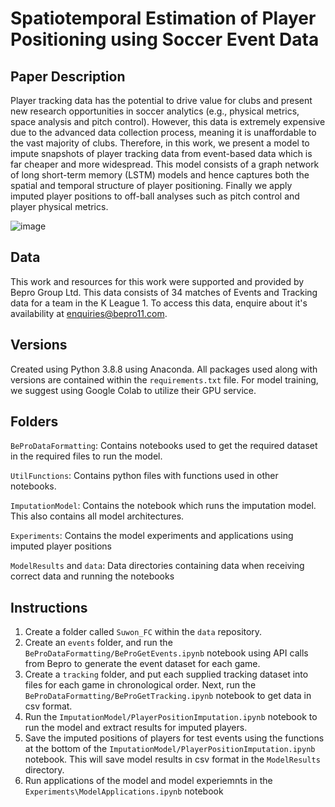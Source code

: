 # Spatiotemporal Estimation of Player Positioning using Soccer Event Data

## Paper Description
Player tracking data has the potential to drive value for clubs and present new research opportunities in soccer analytics (e.g., physical metrics, space analysis and pitch control). However, this data is extremely expensive due to the advanced data collection process, meaning it is unaffordable to the vast majority of clubs. Therefore, in this work, we present a model to impute snapshots of player tracking data from event-based data which is far cheaper and more widespread. This model consists of a graph network of long short-term memory (LSTM) models and hence captures both the spatial and temporal structure of player positioning. Finally we apply imputed player positions to off-ball analyses such as pitch control and player physical metrics.

![image](https://user-images.githubusercontent.com/96203800/202048553-573ad414-2654-445e-a4e8-122bcc213153.png)

## Data 
This work and resources for this work were supported and provided by Bepro Group Ltd. This data consists of 34 matches of Events and Tracking data for a team in the K League 1. To access this data, enquire about it's availability at enquiries@bepro11.com.

## Versions 
Created using Python 3.8.8 using Anaconda. All packages used along with versions are contained within the `requirements.txt` file. For model training, we suggest using Google Colab to utilize their GPU service.

## Folders 
`BeProDataFormatting`: Contains notebooks used to get the required dataset in the required files to run the model.

`UtilFunctions`: Contains python files with functions used in other notebooks.

`ImputationModel`: Contains the notebook which runs the imputation model. This also contains all model architectures.

`Experiments`: Contains the model experiments and applications using imputed player positions

`ModelResults` and `data`: Data directories containing data when receiving correct data and running the notebooks

## Instructions
1. Create a folder called `Suwon_FC` within the `data` repository.
2. Create an `events` folder, and run the `BeProDataFormatting/BeProGetEvents.ipynb` notebook using API calls from Bepro to generate the event dataset for each game.
3. Create a `tracking` folder, and put each supplied tracking dataset into files for each game in chronological order. Next, run the `BeProDataFormatting/BeProGetTracking.ipynb` notebook to get data in csv format.
4. Run the `ImputationModel/PlayerPositionImputation.ipynb` notebook to run the model and extract results for imputed players. 
5. Save the imputed positions of players for test events using the functions at the bottom of the `ImputationModel/PlayerPositionImputation.ipynb` notebook. This will save model results in csv format in the `ModelResults` directory.
6. Run applications of the model and model experiemnts in the `Experiments\ModelApplications.ipynb` notebook
